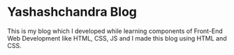 # Yashashchandra Blog
This is my blog which I developed while learning components of Front-End Web Development like HTML, CSS, JS and I made this blog using HTML and CSS.
